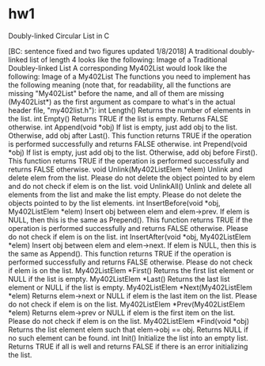 # hw1

Doubly-linked Circular List in C


[BC: sentence fixed and two figures updated 1/8/2018]  A traditional doubly-linked list of length 4 looks like the following:
Image of a Traditional Doubley-linked List
A corresponding My402List would look like the following:
Image of a My402List
The functions you need to implement has the following meaning (note that, for readability, all the functions are missing "My402List" before the name, and all of them are missing (My402List*) as the first argument as compare to what's in the actual header file, "my402list.h"):
int Length()
Returns the number of elements in the list.
int Empty()
Returns TRUE if the list is empty. Returns FALSE otherwise.
int Append(void *obj)
If list is empty, just add obj to the list. Otherwise, add obj after Last(). This function returns TRUE if the operation is performed successfully and returns FALSE otherwise.
int Prepend(void *obj)
If list is empty, just add obj to the list. Otherwise, add obj before First(). This function returns TRUE if the operation is performed successfully and returns FALSE otherwise.
void Unlink(My402ListElem *elem)
Unlink and delete elem from the list. Please do not delete the object pointed to by elem and do not check if elem is on the list.
void UnlinkAll()
Unlink and delete all elements from the list and make the list empty. Please do not delete the objects pointed to by the list elements.
int InsertBefore(void *obj, My402ListElem *elem)
Insert obj between elem and elem->prev. If elem is NULL, then this is the same as Prepend(). This function returns TRUE if the operation is performed successfully and returns FALSE otherwise. Please do not check if elem is on the list.
int InsertAfter(void *obj, My402ListElem *elem)
Insert obj between elem and elem->next. If elem is NULL, then this is the same as Append(). This function returns TRUE if the operation is performed successfully and returns FALSE otherwise. Please do not check if elem is on the list.
My402ListElem *First()
Returns the first list element or NULL if the list is empty.
My402ListElem *Last()
Returns the last list element or NULL if the list is empty.
My402ListElem *Next(My402ListElem *elem)
Returns elem->next or NULL if elem is the last item on the list. Please do not check if elem is on the list.
My402ListElem *Prev(My402ListElem *elem)
Returns elem->prev or NULL if elem is the first item on the list. Please do not check if elem is on the list.
My402ListElem *Find(void *obj)
Returns the list element elem such that elem->obj == obj. Returns NULL if no such element can be found.
int Init()
Initialize the list into an empty list. Returns TRUE if all is well and returns FALSE if there is an error initializing the list.

